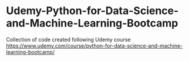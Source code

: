 # Udemy-Python-for-Data-Science-and-Machine-Learning-Bootcamp
Collection of code created following Udemy course
https://www.udemy.com/course/python-for-data-science-and-machine-learning-bootcamp/
